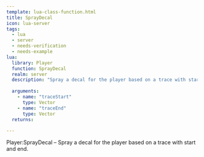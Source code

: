 ```yaml
---
template: lua-class-function.html
title: SprayDecal
icon: lua-server
tags:
  - lua
  - server
  - needs-verification
  - needs-example
lua:
  library: Player
  function: SprayDecal
  realm: server
  description: "Spray a decal for the player based on a trace with start and end."
  
  arguments:
    - name: "traceStart"
      type: Vector
    - name: "traceEnd"
      type: Vector
  returns:
    
---
```


<div class="lua__search__keywords">
Player:SprayDecal &#x2013; Spray a decal for the player based on a trace with start and end.
</div>
